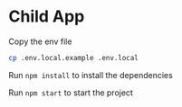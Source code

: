 # Child App
Copy the env file
```sh
cp .env.local.example .env.local
```

Run `npm install` to install the dependencies

Run `npm start` to start the project

